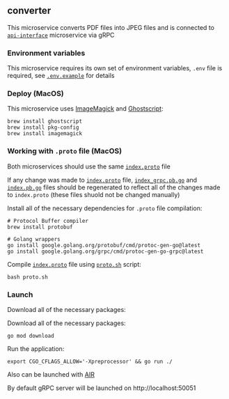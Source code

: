 ## converter

This microservice converts PDF files into JPEG files and is connected to [`api-interface`](../api-interface) microservice via gRPC

### Environment variables

This microservice requires its own set of environment variables, `.env` file is required, see [`.env.example`](./.env.example) for details

### Deploy (MacOS)

This microservice uses [ImageMagick](https://imagemagick.org/script/download.php) and [Ghostscript](https://ghostscript.com/docs/9.54.0/Install.htm):

```shell script
brew install ghostscript
brew install pkg-config
brew install imagemagick
```

### Working with `.proto` file (MacOS)

Both microservices should use the same [`index.proto`](./grpc/index.proto) file

If any change was made to [`index.proto`](./grpc/index.proto) file, [`index_grpc.pb.go`](./grpc/index_grpc.pb.go) and [`index.pb.go`](./grpc/index.pb.go) files should be regenerated to reflect all of the changes made to `index.proto` (these files shuold not be changed manually)

Install all of the necessary dependencies for `.proto` file compilation:

```shell script
# Protocol Buffer compiler
brew install protobuf

# Golang wrappers
go install google.golang.org/protobuf/cmd/protoc-gen-go@latest
go install google.golang.org/grpc/cmd/protoc-gen-go-grpc@latest
```

Compile [`index.proto`](./grpc/index.proto) file using [`proto.sh`](./proto.sh) script:

```shell script
bash proto.sh
```

### Launch

Download all of the necessary packages:

Download all of the necessary packages:

```shell script
go mod download
```

Run the application:

```shell script
export CGO_CFLAGS_ALLOW='-Xpreprocessor' && go run ./
```

Also can be launched with [AIR](https://github.com/cosmtrek/air)

By default gRPC server will be launched on http://localhost:50051
